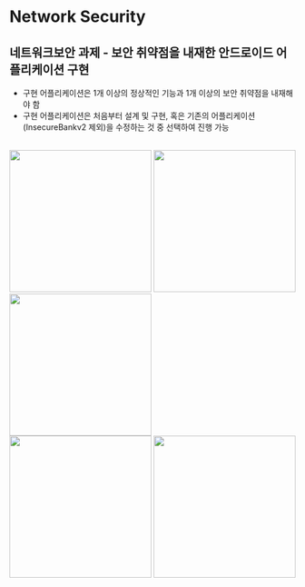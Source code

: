# Network Security
## 네트워크보안 과제 - 보안 취약점을 내재한 안드로이드 어플리케이션 구현

+ 구현 어플리케이션은 1개 이상의 정상적인 기능과 1개 이상의 보안 취약점을 내재해야 함
+ 구현 어플리케이션은 처음부터 설계 및 구현, 혹은 기존의 어플리케이션(InsecureBankv2 제외)을 수정하는 것 중 선택하여 진행 가능
<br>

<div>
<img width="250" src="https://user-images.githubusercontent.com/80373650/230753116-c409709c-2cee-4b99-8ebf-f356d70672d9.jpg">
<img width="250" src="https://user-images.githubusercontent.com/80373650/230753125-3cec8a54-464e-4d83-9454-ea40c8383468.jpg">
<img width="250" src="https://user-images.githubusercontent.com/80373650/230753129-b0362dab-1a1d-4056-8841-da980cf29bba.jpg">
</div>
<div>
<img width="250" src="https://user-images.githubusercontent.com/80373650/230753131-0c4a47bf-2862-491e-bed4-962ace9ecfed.jpg">
<img width="250" src="https://user-images.githubusercontent.com/80373650/230753132-5f66d1a8-1d3a-493e-b875-ac4a6aae8eaa.jpg">
</div>
